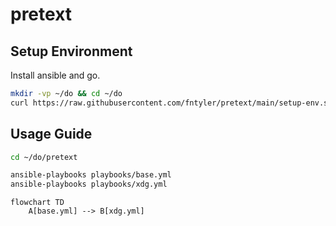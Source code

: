 # pretext

## Setup Environment

Install ansible and go.

```sh
mkdir -vp ~/do && cd ~/do
curl https://raw.githubusercontent.com/fntyler/pretext/main/setup-env.sh | sh
```

## Usage Guide

```sh
cd ~/do/pretext

ansible-playbooks playbooks/base.yml
ansible-playbooks playbooks/xdg.yml
```

```mermaid
flowchart TD
    A[base.yml] --> B[xdg.yml]
```
